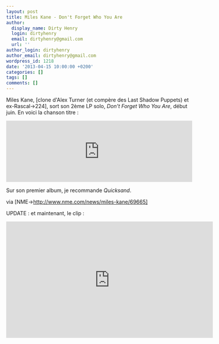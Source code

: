 ```yaml
---
layout: post
title: Miles Kane - Don't Forget Who You Are
author:
  display_name: Dirty Henry
  login: dirtyhenry
  email: dirtyhenry@gmail.com
  url: ''
author_login: dirtyhenry
author_email: dirtyhenry@gmail.com
wordpress_id: 1218
date: '2013-04-15 10:00:00 +0200'
categories: []
tags: []
comments: []
---
```

Miles Kane, [clone d'Alex Turner (et compère des Last Shadow Puppets) et ex-Rascal->224], sort son 2ème LP solo, *Don't Forget Who You Are*, début juin. En voici la chanson titre :

<iframe width="100%" height="166" scrolling="no" frameborder="no" src="https://w.soundcloud.com/player/?url=http%3A%2F%2Fapi.soundcloud.com%2Ftracks%2F86365124&secret_token=s-X58Gj"></iframe>

Sur son premier album, je recommande *Quicksand*.
    
via [NME->http://www.nme.com/news/miles-kane/69665]

UPDATE : et maintenant, le clip : 

<iframe width="560" height="315" src="http://www.youtube.com/embed/zj5RKp0inTw" frameborder="0" allowfullscreen></iframe>
